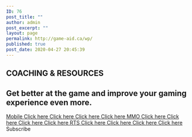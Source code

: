 ```yaml
---
ID: 76
post_title: ""
author: admin
post_excerpt: ""
layout: page
permalink: http://game-aid.ca/wp/
published: true
post_date: 2020-04-27 20:45:39
---
```

<h2>COACHING & RESOURCES</h2>		
			<h2>Get better at the game and improve your gaming experience even more.</h2>		
			<a href="#" role="button">
						Mobile
					</a>
			<a href="#" role="button">
						Click here
					</a>
			<a href="#" role="button">
						Click here
					</a>
			<a href="#" role="button">
						Click here
					</a>
			<a href="#" role="button">
						Click here
					</a>
			<a href="#" role="button">
						MMO
					</a>
			<a href="#" role="button">
						Click here
					</a>
			<a href="#" role="button">
						Click here
					</a>
			<a href="#" role="button">
						Click here
					</a>
			<a href="#" role="button">
						Click here
					</a>
			<a href="#" role="button">
						RTS
					</a>
			<a href="#" role="button">
						Click here
					</a>
			<a href="#" role="button">
						Click here
					</a>
			<a href="#" role="button">
						Click here
					</a>
			<a href="#" role="button">
						Click here
					</a>
			<a role="button">
						Subscribe
					</a>